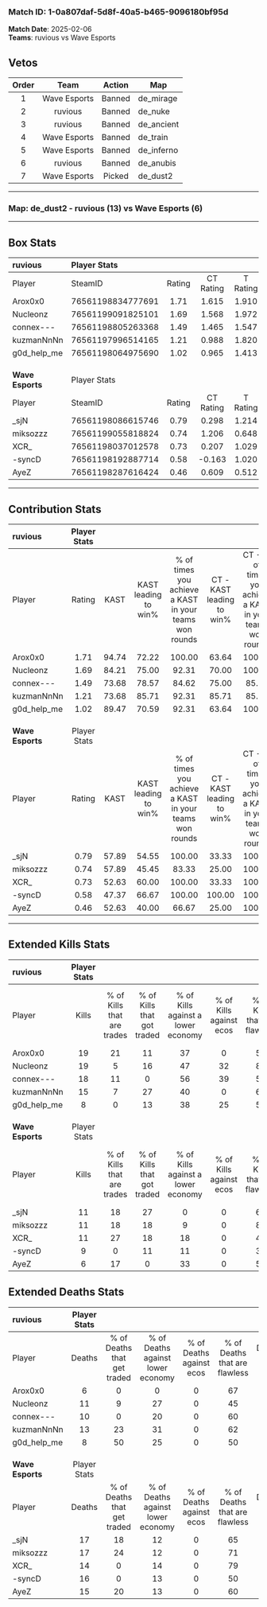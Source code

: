 ### Match ID: 1-0a807daf-5d8f-40a5-b465-9096180bf95d  
**Match Date**: 2025-02-06  
**Teams**: ruvious vs Wave Esports  

## Vetos  

| Order | Team | Action | Map |
| :---: | :--: | :----: | --- |
| 1 | Wave Esports | Banned | de_mirage |
| 2 | ruvious | Banned | de_nuke |
| 3 | ruvious | Banned | de_ancient |
| 4 | Wave Esports | Banned | de_train |
| 5 | Wave Esports | Banned | de_inferno |
| 6 | ruvious | Banned | de_anubis |
| 7 | Wave Esports | Picked | de_dust2 |

---  

### **Map**: de_dust2 - ruvious (13) vs Wave Esports (6)  
---  

## Box Stats  

| **ruvious**      | Player Stats      |        |           |          |       |       |       |         |        |      |     |
| :- | :- | :-: | :-: | :-: | :-: | :-: | :-: | :-: | :-: | :-: | :-: |
| Player           | SteamID           | Rating | CT Rating | T Rating | KAST  |  ADR  | Kills | Assists | Deaths | K/D  | HS% |
| Arox0x0          | 76561198834777691 |  1.71  |   1.615   |  1.910   | 94.74 | 80.6  |  19   |    1    |   6    | 3.17 | 42  |
| Nucleonz         | 76561199091825101 |  1.69  |   1.568   |  1.972   | 84.21 | 124.8 |  19   |   11    |   11   | 1.73 | 68  |
| connex---        | 76561198805263368 |  1.49  |   1.465   |  1.547   | 73.68 | 105.1 |  18   |    4    |   10   | 1.80 | 50  |
| kuzmanNnNn       | 76561197996514165 |  1.21  |   0.988   |  1.820   | 73.68 | 85.0  |  15   |    4    |   13   | 1.15 | 73  |
| g0d_help_me      | 76561198064975690 |  1.02  |   0.965   |  1.413   | 89.47 | 43.0  |   8   |    5    |   8    | 1.00 | 62  |
|                  |                   |        |           |          |       |       |       |         |        |      |     |
|                  |                   |        |           |          |       |       |       |         |        |      |     |
|                  |                   |        |           |          |       |       |       |         |        |      |     |
| **Wave Esports** | Player Stats      |        |           |          |       |       |       |         |        |      |     |
| Player           | SteamID           | Rating | CT Rating | T Rating | KAST  |  ADR  | Kills | Assists | Deaths | K/D  | HS% |
| _sjN             | 76561198086615746 |  0.79  |   0.298   |  1.214   | 57.89 | 74.2  |  11   |    9    |   17   | 0.65 | 54  |
| miksozzz         | 76561199055818824 |  0.74  |   1.206   |  0.648   | 57.89 | 66.3  |  11   |    4    |   17   | 0.65 | 63  |
| XCR_             | 76561198037012578 |  0.73  |   0.207   |  1.029   | 52.63 | 52.4  |  11   |    1    |   14   | 0.79 | 18  |
| -syncD           | 76561198192887714 |  0.58  |  -0.163   |  1.020   | 47.37 | 64.4  |   9   |    2    |   16   | 0.56 | 44  |
| AyeZ             | 76561198287616424 |  0.46  |   0.609   |  0.512   | 52.63 | 43.4  |   6   |    5    |   15   | 0.40 | 16  |
---  

## Contribution Stats  

| **ruvious**      | Player Stats |       |                      |                                                        |                           |                                                             |                          |                                                            |
| :- | :-: | :-: | :-: | :-: | :-: | :-: | :-: | :-: |
| Player           |    Rating    | KAST  | KAST leading to win% | % of times you achieve a KAST in your teams won rounds | CT - KAST leading to win% | CT - % of times you achieve a KAST in your teams won rounds | T - KAST leading to win% | T - % of times you achieve a KAST in your teams won rounds |
| Arox0x0          |     1.71     | 94.74 |        72.22         |                         100.00                         |           63.64           |                           100.00                            |          85.71           |                           100.00                           |
| Nucleonz         |     1.69     | 84.21 |        75.00         |                         92.31                          |           70.00           |                           100.00                            |          83.33           |                           83.33                            |
| connex---        |     1.49     | 73.68 |        78.57         |                         84.62                          |           75.00           |                            85.71                            |          83.33           |                           83.33                            |
| kuzmanNnNn       |     1.21     | 73.68 |        85.71         |                         92.31                          |           85.71           |                            85.71                            |          85.71           |                           100.00                           |
| g0d_help_me      |     1.02     | 89.47 |        70.59         |                         92.31                          |           63.64           |                           100.00                            |          83.33           |                           83.33                            |
|                  |              |       |                      |                                                        |                           |                                                             |                          |                                                            |
|                  |              |       |                      |                                                        |                           |                                                             |                          |                                                            |
|                  |              |       |                      |                                                        |                           |                                                             |                          |                                                            |
| **Wave Esports** | Player Stats |       |                      |                                                        |                           |                                                             |                          |                                                            |
| Player           |    Rating    | KAST  | KAST leading to win% | % of times you achieve a KAST in your teams won rounds | CT - KAST leading to win% | CT - % of times you achieve a KAST in your teams won rounds | T - KAST leading to win% | T - % of times you achieve a KAST in your teams won rounds |
| _sjN             |     0.79     | 57.89 |        54.55         |                         100.00                         |           33.33           |                           100.00                            |          62.50           |                           100.00                           |
| miksozzz         |     0.74     | 57.89 |        45.45         |                         83.33                          |           25.00           |                           100.00                            |          57.14           |                           80.00                            |
| XCR_             |     0.73     | 52.63 |        60.00         |                         100.00                         |           33.33           |                           100.00                            |          71.43           |                           100.00                           |
| -syncD           |     0.58     | 47.37 |        66.67         |                         100.00                         |          100.00           |                           100.00                            |          62.50           |                           100.00                           |
| AyeZ             |     0.46     | 52.63 |        40.00         |                         66.67                          |           25.00           |                           100.00                            |          50.00           |                           60.00                            |
---  

## Extended Kills Stats  

| **ruvious**      | Player Stats |                            |                            |                                    |                         |                              |                                 |                                       |                    |           |
| :- | :-: | :-: | :-: | :-: | :-: | :-: | :-: | :-: | :-: | :-: |
| Player           |    Kills     | % of Kills that are trades | % of Kills that got traded | % of Kills against a lower economy | % of Kills against ecos | % of Kills that are flawless | % of Kills that are close duels | % of Kills that are assisted by flash | Pistol Round Kills | AWP Kills |
| Arox0x0          |      19      |             21             |             11             |                 37                 |            0            |              53              |               11                |                   5                   |         2          |     0     |
| Nucleonz         |      19      |             5              |             16             |                 47                 |           32            |              89              |                5                |                   0                   |         3          |     0     |
| connex---        |      18      |             11             |             0              |                 56                 |           39            |              56              |               11                |                   0                   |         0          |     6     |
| kuzmanNnNn       |      15      |             7              |             27             |                 40                 |            0            |              67              |                7                |                  13                   |         0          |     0     |
| g0d_help_me      |      8       |             0              |             13             |                 38                 |           25            |              50              |               13                |                   0                   |         2          |     0     |
|                  |              |                            |                            |                                    |                         |                              |                                 |                                       |                    |           |
|                  |              |                            |                            |                                    |                         |                              |                                 |                                       |                    |           |
|                  |              |                            |                            |                                    |                         |                              |                                 |                                       |                    |           |
| **Wave Esports** | Player Stats |                            |                            |                                    |                         |                              |                                 |                                       |                    |           |
| Player           |    Kills     | % of Kills that are trades | % of Kills that got traded | % of Kills against a lower economy | % of Kills against ecos | % of Kills that are flawless | % of Kills that are close duels | % of Kills that are assisted by flash | Pistol Round Kills | AWP Kills |
| _sjN             |      11      |             18             |             27             |                 0                  |            0            |              64              |                9                |                   0                   |         3          |     0     |
| miksozzz         |      11      |             18             |             18             |                 9                  |            0            |              82              |                9                |                   0                   |         3          |     1     |
| XCR_             |      11      |             27             |             18             |                 18                 |            0            |              45              |               18                |                  18                   |         0          |     0     |
| -syncD           |      9       |             0              |             11             |                 11                 |            0            |              33              |               33                |                   0                   |         1          |     0     |
| AyeZ             |      6       |             17             |             0              |                 33                 |            0            |              50              |               33                |                  17                   |         1          |     0     |
## Extended Deaths Stats  

| **ruvious**      | Player Stats |                             |                                   |                          |                               |                            |                           |               |
| :- | :-: | :-: | :-: | :-: | :-: | :-: | :-: | :-: |
| Player           |    Deaths    | % of Deaths that get traded | % of Deaths against lower economy | % of Deaths against ecos | % of Deaths that are flawless | % of Deaths that are close | % of Deaths while blinded | Deaths to AWP |
| Arox0x0          |      6       |              0              |                 0                 |            0             |              67               |             17             |             0             |       1       |
| Nucleonz         |      11      |              9              |                27                 |            0             |              45               |             36             |            18             |       0       |
| connex---        |      10      |              0              |                20                 |            0             |              60               |             20             |            10             |       0       |
| kuzmanNnNn       |      13      |             23              |                31                 |            0             |              62               |             8              |             0             |       0       |
| g0d_help_me      |      8       |             50              |                25                 |            0             |              50               |             13             |             0             |       0       |
|                  |              |                             |                                   |                          |                               |                            |                           |               |
|                  |              |                             |                                   |                          |                               |                            |                           |               |
|                  |              |                             |                                   |                          |                               |                            |                           |               |
| **Wave Esports** | Player Stats |                             |                                   |                          |                               |                            |                           |               |
| Player           |    Deaths    | % of Deaths that get traded | % of Deaths against lower economy | % of Deaths against ecos | % of Deaths that are flawless | % of Deaths that are close | % of Deaths while blinded | Deaths to AWP |
| _sjN             |      17      |             18              |                12                 |            0             |              65               |             12             |             0             |       1       |
| miksozzz         |      17      |             24              |                12                 |            0             |              71               |             6              |            12             |       2       |
| XCR_             |      14      |              0              |                14                 |            0             |              79               |             7              |             0             |       1       |
| -syncD           |      16      |              0              |                13                 |            0             |              50               |             6              |             0             |       1       |
| AyeZ             |      15      |             20              |                13                 |            0             |              60               |             13             |             7             |       1       |
